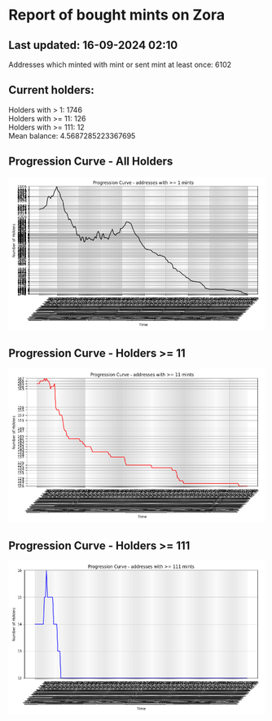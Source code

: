 # Report of bought mints on Zora
## Last updated: 16-09-2024 02:10
Addresses which minted with mint or sent mint at least once: 6102

## Current holders:
Holders with > 1: 1746  
Holders with >= 11: 126  
Holders with >= 111: 12  
Mean balance: 4.5687285223367695  

## Progression Curve - All Holders
![addresses with >= 1 mint](progression_curve_all.png)
## Progression Curve - Holders >= 11
![addresses with >= 11 mints](progression_curve_gt_11.png)
## Progression Curve - Holders >= 111
![addresses with >= 111 mints](progression_curve_gt_111.png)
